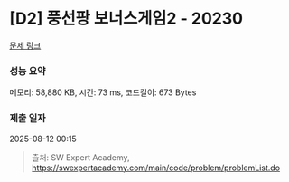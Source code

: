 # [D2] 풍선팡 보너스게임2 - 20230 

[문제 링크](https://swexpertacademy.com/main/code/problem/problemDetail.do?contestProbId=AY3FFOTaN7EDFAXh) 

### 성능 요약

메모리: 58,880 KB, 시간: 73 ms, 코드길이: 673 Bytes

### 제출 일자

2025-08-12 00:15



> 출처: SW Expert Academy, https://swexpertacademy.com/main/code/problem/problemList.do